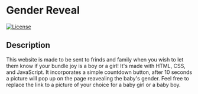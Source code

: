# Gender Reveal

[![License](https://img.shields.io/badge/License-MIT-blue.svg)](LICENSE)

## Description

This website is made to be sent to frinds and family when you wish to let them know if your bundle joy is a boy or a girl! It's made with HTML, CSS, and JavaScript. It incorporates a simple countdown button, after 10 seconds a picture will pop up on the page reavealing the baby's gender. Feel free to replace the link to a picture of your choice for a baby girl or a baby boy.
